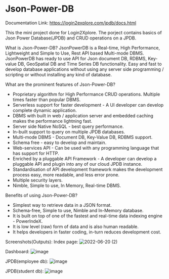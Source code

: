 # Json-Power-DB

Documentation Link:
https://login2explore.com/jpdb/docs.html

This the mini project done for Login2Xplore. 
The porject contains basics of Json Power Database(JPDB) and CRUD operations on a JPDB.

What is Json-Power-DB?
JsonPowerDB is a Real-time, High Performance, Lightweight and Simple to Use, Rest API based Multi-mode DBMS. JsonPowerDB has ready to use API for Json document DB, RDBMS, Key-value DB, GeoSpatial DB and Time Series DB functionality. Easy and fast to develop database applications without using any server side programming / scripting or without installing any kind of database.

What are the prominent features of Json-Power-DB?
- Proprietary algorithm for High Performance CRUD operations. Multiple times faster than popular DBMS.
- Serverless support for faster development - A UI developer can develop complete dynamic application.
- DBMS with built in web / application server and embedded caching makes the performance lightning fast.
- Server side Native NoSQL - best query performance.
- In-built support to query on multiple JPDB databases.
- Multi-mode DBMS - Document DB, Key-Value DB, RDBMS support.
- Schema free - easy to develop and maintain.
- Web-services API - Can be used with any programming language that has support for HTTP.
- Enriched by a pluggable API Framework - A developer can develop a pluggable API and plugin into any of our cloud JPDB instance.
- Standardisation of API development framework makes the development process easy, more readable, and less error prone.
- Multiple security layers.
- Nimble, Simple to use, In Memory, Real-time DBMS.

Benefits of using Json-Power-DB?
- Simplest way to retrieve data in a JSON format.
- Schema-free, Simple to use, Nimble and In-Memory database.
- It is built on top of one of the fastest and real-time data indexing engine - PowerIndeX.
- It is low level (raw) form of data and is also human readable.
- It helps developers in faster coding, in-turn reduces development cost.


Screenshots(Outputs):
Index page:
![2022-06-20 (2)](https://user-images.githubusercontent.com/66900011/174565872-99ad4ece-991f-444c-bdaa-05dd9ed5b058.png)

Dashboard:
![image](https://user-images.githubusercontent.com/66900011/174566529-751eec64-5791-480e-adde-c57df689a4eb.png)

JPDB(employee db):
![image](https://user-images.githubusercontent.com/66900011/174566428-1597fbb0-78cc-46ca-a490-7e87f7e5aba0.png)

JPDB(student db):
![image](https://user-images.githubusercontent.com/66900011/174567799-398ea276-a588-4eb0-a055-d886dfc6666a.png)

